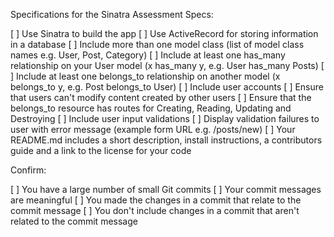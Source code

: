 Specifications for the Sinatra Assessment
Specs:

 [ ] Use Sinatra to build the app
 [ ] Use ActiveRecord for storing information in a database
 [ ] Include more than one model class (list of model class names e.g. User, Post, Category)
 [ ] Include at least one has_many relationship on your User model (x has_many y, e.g. User has_many Posts)
 [ ] Include at least one belongs_to relationship on another model (x belongs_to y, e.g. Post belongs_to User)
 [ ] Include user accounts
 [ ] Ensure that users can't modify content created by other users
 [ ] Ensure that the belongs_to resource has routes for Creating, Reading, Updating and Destroying
 [ ] Include user input validations
 [ ] Display validation failures to user with error message (example form URL e.g. /posts/new)
 [ ] Your README.md includes a short description, install instructions, a contributors guide and a link to the license for your code

Confirm:

 [ ] You have a large number of small Git commits
 [ ] Your commit messages are meaningful
 [ ] You made the changes in a commit that relate to the commit message
 [ ] You don't include changes in a commit that aren't related to the commit message
